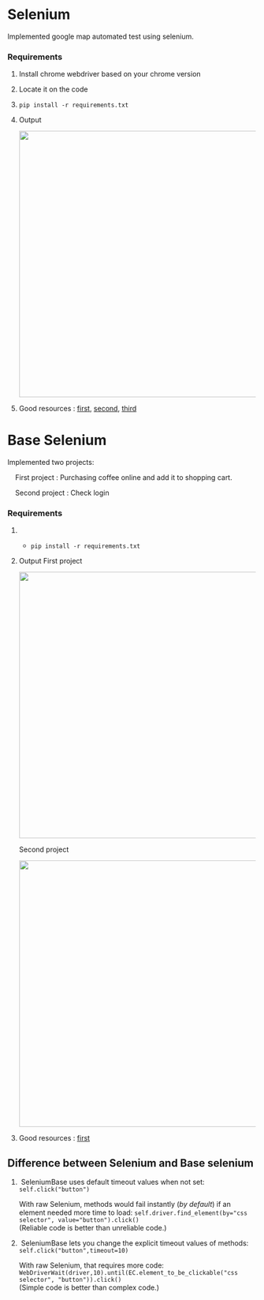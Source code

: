 # Selenium

Implemented google map automated test using selenium.

### Requirements

1. Install chrome webdriver based on your chrome version

2. Locate it on the code

3. ```
   pip install -r requirements.txt
   ```

4. Output
   
    <img src="https://github.com/rojinakashefi/SeleniumVsBaseSelenium/blob/main/pictures/oxford.png" width="540" />
   
   

5. Good resources : [first](https://www.selenium.dev/selenium/docs/api/py/webdriver_remote/selenium.webdriver.remote.webdriver.html#selenium.webdriver.remote.webdriver.WebDriver.find_element), [second](https://stackoverflow.com/questions/71097378/selenium-common-exceptions-invalidargumentexception-message-invalid-argument), [third](https://www.selenium.dev/selenium/docs/api/py/webdriver/selenium.webdriver.common.by.html#module-selenium.webdriver.common.by)

# Base Selenium

Implemented two projects:

    First project : Purchasing coffee online and add it to shopping cart.

    Second project : Check login 

### Requirements

1. - ```
     pip install -r requirements.txt
     ```

2. Output
   First project

   <img src="https://github.com/rojinakashefi/SeleniumVsBaseSelenium/blob/main/pictures/first.gif" width="540" />
   
   Second project
   
   <img src="https://github.com/rojinakashefi/SeleniumVsBaseSelenium/blob/main/pictures/second.gif" width="540" />

3. Good resources : [first](https://seleniumbase.io/)


## Difference between Selenium and Base selenium

1.  SeleniumBase uses default timeout values when not set:  
   `self.click("button")` 
   
   With raw Selenium, methods would fail instantly (*by default*) if an element needed more time to load: 
   `self.driver.find_element(by="css selector", value="button").click()`  
   (Reliable code is better than unreliable code.)

2.  SeleniumBase lets you change the explicit timeout values of methods:  
   `self.click("button",timeout=10)` 
   
   
   With raw Selenium, that requires more code: 
   `WebDriverWait(driver,10).until(EC.element_to_be_clickable("css selector", "button")).click()`  
   (Simple code is better than complex code.)
